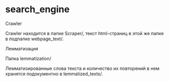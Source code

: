 # search_engine
Crawler

Crawler находится в папке Scraper/, текст html-страниц в этой же папке в подпапке webpage_text/.

Лемматизация 

Папка lemmatization/

Лемматизированные слова текста и количество их повторений в нем хранятся подокументно в lemmatized_texts/.
